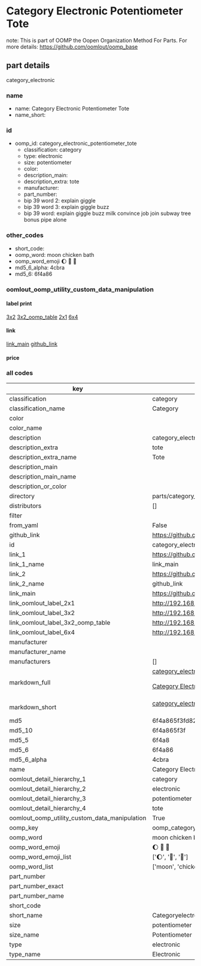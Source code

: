 # Category Electronic Potentiometer Tote  

note: This is part of OOMP the Oopen Organization Method For Parts. For more details: https://github.com/oomlout/oomp_base

##  part details



category_electronic

### name
* name: Category Electronic Potentiometer Tote
* name_short: 
### id
* oomp_id: category_electronic_potentiometer_tote
  * classification: category
  * type: electronic
  * size: potentiometer
  * color: 
  * description_main: 
  * description_extra: tote
  * manufacturer: 
  * part_number: 
  * bip 39 word 2: explain giggle
  * bip 39 word 3: explain giggle buzz
  * bip 39 word: explain giggle buzz milk convince job join subway tree bonus pipe alone

### other_codes
* short_code: 
* oomp_word: moon chicken bath
* oomp_word_emoji :moon: :chicken: :bath:
* md5_6_alpha: 4cbra
* md5_6: 6f4a86






### oomlout_oomp_utility_custom_data_manipulation
#### label print
[3x2](http://192.168.1.245:1112/?label=oomp%204cbra)
[3x2_oomp_table](http://192.168.1.107:1112/?label=oomp%204cbra)
[2x1](http://192.168.1.242:1112/?label=oomp%204cbra)
[6x4](http://192.168.1.55:1112/?label=oomp%204cbra)    

#### link

[link_main](https://github.com/oomlout/oomlout_oomp_current_version_messy/tree/main/parts/category_electronic_potentiometer_tote) [github_link](https://github.com/oomlout/oomlout_oomp_part_src/tree/main/parts/category_electronic_potentiometer_tote)                             

#### price







### all codes 
| key | value |  
| --- | --- |  
| classification | category |  
| classification_name | Category |  
| color |  |  
| color_name |  |  
| description | category_electronic |  
| description_extra | tote |  
| description_extra_name | Tote |  
| description_main |  |  
| description_main_name |  |  
| description_or_color |   |  
| directory | parts/category_electronic_potentiometer_tote |  
| distributors | [] |  
| filter |  |  
| from_yaml | False |  
| github_link | https://github.com/oomlout/oomlout_oomp_part_src/tree/main/parts/category_electronic_potentiometer_tote |  
| id | category_electronic_potentiometer_tote |  
| link_1 | https://github.com/oomlout/oomlout_oomp_current_version_messy/tree/main/parts/category_electronic_potentiometer_tote |  
| link_1_name | link_main |  
| link_2 | https://github.com/oomlout/oomlout_oomp_part_src/tree/main/parts/category_electronic_potentiometer_tote |  
| link_2_name | github_link |  
| link_main | https://github.com/oomlout/oomlout_oomp_current_version_messy/tree/main/parts/category_electronic_potentiometer_tote |  
| link_oomlout_label_2x1 | http://192.168.1.242:1112/?label=oomp%204cbra |  
| link_oomlout_label_3x2 | http://192.168.1.245:1112/?label=oomp%204cbra |  
| link_oomlout_label_3x2_oomp_table | http://192.168.1.107:1112/?label=oomp%204cbra |  
| link_oomlout_label_6x4 | http://192.168.1.55:1112/?label=oomp%204cbra |  
| manufacturer |  |  
| manufacturer_name |  |  
| manufacturers | [] |  
| markdown_full | [category_electronic_potentiometer_tote](https://github.com/oomlout/oomlout_oomp_current_version_messy/tree/main/parts/category_electronic_potentiometer_tote)<br>[](https://github.com/oomlout/oomlout_oomp_current_version_messy/tree/main/parts/category_electronic_potentiometer_tote)<br>[Category Electronic Potentiometer Tote](https://github.com/oomlout/oomlout_oomp_current_version_messy/tree/main/parts/category_electronic_potentiometer_tote)<br><br> |  
| markdown_short | [category_electronic_potentiometer_tote](https://github.com/oomlout/oomlout_oomp_current_version_messy/tree/main/parts/category_electronic_potentiometer_tote)<br><br> |  
| md5 | 6f4a865f3fd82f05e017c8c83f187a84 |  
| md5_10 | 6f4a865f3f |  
| md5_5 | 6f4a8 |  
| md5_6 | 6f4a86 |  
| md5_6_alpha | 4cbra |  
| name | Category Electronic Potentiometer Tote |  
| oomlout_detail_hierarchy_1 | category |  
| oomlout_detail_hierarchy_2 | electronic |  
| oomlout_detail_hierarchy_3 | potentiometer |  
| oomlout_detail_hierarchy_4 | tote |  
| oomlout_oomp_utility_custom_data_manipulation | True |  
| oomp_key | oomp_category_electronic_potentiometer_tote |  
| oomp_word | moon chicken bath |  
| oomp_word_emoji | :moon: :chicken: :bath: |  
| oomp_word_emoji_list | [':moon:', ':chicken:', ':bath:'] |  
| oomp_word_list | ['moon', 'chicken', 'bath'] |  
| part_number |  |  
| part_number_exact |  |  
| part_number_name |  |  
| short_code |  |  
| short_name | Categoryelectronic |  
| size | potentiometer |  
| size_name | Potentiometer |  
| type | electronic |  
| type_name | Electronic |  
